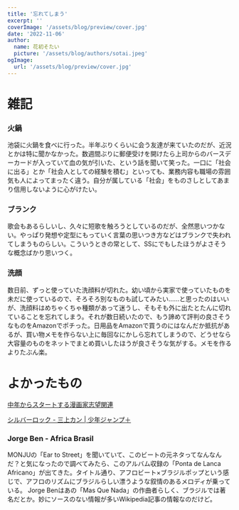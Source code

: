 ```yaml
---
title: '忘れてしまう'
excerpt: ''
coverImage: '/assets/blog/preview/cover.jpg'
date: '2022-11-06'
author:
  name: 花初そたい
  picture: '/assets/blog/authors/sotai.jpeg'
ogImage:
  url: '/assets/blog/preview/cover.jpg'
---
```

# 雑記
### 火鍋
池袋に火鍋を食べに行った。半年ぶりくらいに会う友達が来ていたのだが、近況とかは特に聞かなかった。数週間ぶりに郵便受けを開けたら上司からのバースデーカードが入っていて血の気が引いた、という話を聞いて笑った。一口に「社会に出る」とか「社会人としての経験を積む」といっても、業務内容も職場の雰囲気も人によってまったく違う。自分が属している「社会」をものさしとしてあまり信用しないように心がけたい。

### ブランク
歌会もあるらしいし、久々に短歌を触ろうとしているのだが、全然思いつかない。やっぱり発想や定型にもっていく言葉の思いつき方などはブランクで失われてしまうものらしい。こういうときの常として、SSにでもしたほうがよさそうな概念ばかり思いつく。

### 洗顔
数日前、ずっと使っていた洗顔料が切れた。幼い頃から実家で使っていたものを未だに使っているので、そろそろ別なものも試してみたい……と思ったのはいいが、洗顔料はめちゃくちゃ種類があって迷うし、そもそも外に出たとたんに切れていることを忘れてしまう。それが数日続いたので、もう諦めて評判の良さそうなものをAmazonでポチった。日用品をAmazonで買うのにはなんだか抵抗があるが、買い物メモを作らない上に毎回なにかしら忘れてしまうので、どうせなら大容量のものをネットでまとめ買いしたほうが良さそうな気がする。メモを作るよりたぶん楽。

# よかったもの
[中年からスタートする漫画家志望関連](https://mgkkk.hatenablog.com/entry/2022/10/31/232910)

[シルバーロック - 三上カン | 少年ジャンプ＋](https://shonenjumpplus.com/episode/316190246930047607)

### Jorge Ben - Africa Brasil
MONJUの「Ear to Street」を聞いていて、このビートの元ネタってなんなんだ？と気になったので調べてみたら、このアルバム収録の「Ponta de Lanca Africano」が出てきた。タイトル通り、アフロビート×ブラジルポップという感じで、アフロのリズムにブラジルらしい漂うような叙情のあるメロディが乗っている。
Jorge Benはあの「Mas Que Nada」の作曲者らしく、ブラジルでは著名だとか。妙にソースのない情報が多いWikipedia記事の情報なのだけど。